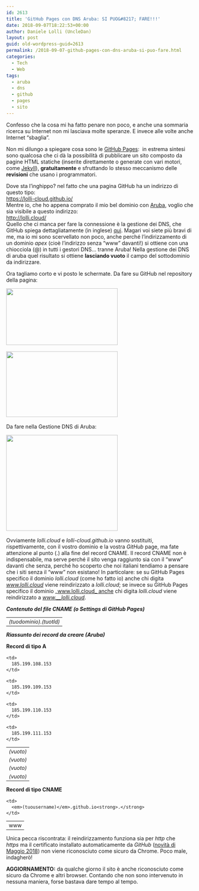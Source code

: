 ```yaml
---
id: 2613
title: 'GitHub Pages con DNS Aruba: SI PUO&#8217; FARE!!!'
date: 2018-09-07T18:22:53+00:00
author: Daniele Lolli (UncleDan)
layout: post
guid: old-wordpress-guid=2613
permalink: /2018-09-07-github-pages-con-dns-aruba-si-puo-fare.html
categories:
  - Tech
  - Web
tags:
  - aruba
  - dns
  - github
  - pages
  - sito
---
```

<!-- wp:paragraph -->

Confesso che la cosa mi ha fatto penare non poco, e anche una sommaria ricerca su Internet non mi lasciava molte speranze. E invece alle volte anche Internet &#8220;sbaglia&#8221;.

<!-- /wp:paragraph -->

<!-- wp:paragraph -->

Non mi dilungo a spiegare cosa sono le [GitHub Pages](https://pages.github.com/):  in estrema sintesi sono qualcosa che ci dà la possibilità di pubblicare un sito composto da pagine HTML statiche (inserite direttamente o generate con vari motori, come [Jekyll](https://jekyllrb.com/)), **gratuitamente** e sfruttando lo stesso meccanismo delle **revisioni** che usano i programmatori.

<!-- /wp:paragraph -->

<!-- wp:paragraph -->

Dove sta l&#8217;inghippo? nel fatto che una pagina GitHub ha un indirizzo di questo tipo:  
<https://lolli-cloud.github.io/>   
Mentre io, che ho appena comprato il mio bel dominio con [Aruba](https://www.aruba.it/), voglio che sia visibile a questo indirizzo:  
<http://lolli.cloud/>  
Quello che ci manca per fare la connessione è la gestione dei DNS, che GitHub spiega dettagliatamente (in inglese) [qui](https://help.github.com/articles/setting-up-an-apex-domain-and-www-subdomain/). Magari voi siete più bravi di me, ma io mi sono scervellato non poco, anche perché l&#8217;indirizzamento di un dominio _apex_ (cioè l&#8217;indirizzo senza &#8220;www&#8221; davanti!) si ottiene con una chiocciola (@) in tutti i gestori DNS&#8230; tranne Aruba! Nella gestione dei DNS di aruba quel risultato si ottiene **lasciando vuoto** il campo del sottodominio da indirizzare.

<!-- /wp:paragraph -->

<!-- wp:paragraph -->

Ora tagliamo corto e vi posto le schermate. Da fare su GitHub nel repository della pagina:

<!-- /wp:paragraph -->

<!-- wp:paragraph -->

[<img class="alignnone size-medium wp-image-2614" src="/uploads/2018/09/2018-09-07-18_00_12-Options-300x152.png" alt="" width="300" height="152" srcset="/uploads/2018/09/2018-09-07-18_00_12-Options-300x152.png 300w, /uploads/2018/09/2018-09-07-18_00_12-Options-768x388.png 768w, /uploads/2018/09/2018-09-07-18_00_12-Options-1024x518.png 1024w, /uploads/2018/09/2018-09-07-18_00_12-Options.png 1060w" sizes="(max-width: 300px) 100vw, 300px" />](/uploads/2018/09/2018-09-07-18_00_12-Options.png)

<!-- /wp:paragraph -->

<!-- wp:paragraph -->

[<img class="alignnone size-medium wp-image-2615" src="/uploads/2018/09/2018-09-07-18_02_48-Options-300x176.png" alt="" width="300" height="176" srcset="/uploads/2018/09/2018-09-07-18_02_48-Options-300x176.png 300w, /uploads/2018/09/2018-09-07-18_02_48-Options-768x451.png 768w, /uploads/2018/09/2018-09-07-18_02_48-Options-1024x601.png 1024w, /uploads/2018/09/2018-09-07-18_02_48-Options.png 1059w" sizes="(max-width: 300px) 100vw, 300px" />](/uploads/2018/09/2018-09-07-18_02_48-Options.png)

<!-- /wp:paragraph -->

<!-- wp:paragraph -->

Da fare nella Gestione DNS di Aruba:

<!-- /wp:paragraph -->

<!-- wp:paragraph -->

[<img class="alignnone size-medium wp-image-2616" src="/uploads/2018/09/2018-09-07-18_07_21-Visualizza-impostazioni-e-salva-300x257.png" alt="" width="300" height="257" srcset="/uploads/2018/09/2018-09-07-18_07_21-Visualizza-impostazioni-e-salva-300x257.png 300w, /uploads/2018/09/2018-09-07-18_07_21-Visualizza-impostazioni-e-salva-768x659.png 768w, /uploads/2018/09/2018-09-07-18_07_21-Visualizza-impostazioni-e-salva-1024x879.png 1024w, /uploads/2018/09/2018-09-07-18_07_21-Visualizza-impostazioni-e-salva.png 1077w" sizes="(max-width: 300px) 100vw, 300px" />](/uploads/2018/09/2018-09-07-18_07_21-Visualizza-impostazioni-e-salva.png)

<!-- /wp:paragraph -->

<!-- wp:paragraph -->

Ovviamente _lolli.cloud_ e _lolli-cloud.github.io_ vanno sostituiti, rispettivamente, con il vostro dominio e la vostra _GitHub_ page, ma fate attenzione al punto (.) alla fine del record CNAME. Il record CNAME non è indispensabile, ma serve perché il sito venga raggiunto sia con il &#8220;www&#8221; davanti che senza, perché ho scoperto che noi italiani tendiamo a pensare che i siti senza il &#8220;www&#8221; non esistano! In particolare: se su GitHub Pages specifico il dominio _lolli.cloud_ (come ho fatto io) anche chi digita _www.lolli.cloud_ viene reindirizzato a _lolli.cloud_; se invece su GitHub Pages specifico il dominio _www.lolli.cloud_ anche chi digita _lolli.cloud_ viene reindirizzato a _www.__lolli.cloud_.

<!-- /wp:paragraph -->

<!-- wp:paragraph -->

_**Contenuto del file CNAME (o Settings di GitHub Pages)**_

<!-- /wp:paragraph -->

<!-- wp:table -->

<table class="wp-block-table">
  <tr>
    <td>
      <em>(tuodominio).(tuotld)</em>
    </td>
  </tr>
</table>

<!-- /wp:table -->

<!-- wp:paragraph -->

**_Riassunto dei record da creare (Aruba)_**

<!-- /wp:paragraph -->

<!-- wp:paragraph -->

**Record di tipo A**

<!-- /wp:paragraph -->

<!-- wp:table -->

<table class="wp-block-table">
  <tr>
    <td>
      <em>(vuoto)</em>
    </td>
    
    <td>
      185.199.108.153
    </td>
  </tr>
  
  <tr>
    <td>
      <em>(vuoto)</em>
    </td>
    
    <td>
      185.199.109.153
    </td>
  </tr>
  
  <tr>
    <td>
      <em>(vuoto)</em>
    </td>
    
    <td>
      185.199.110.153
    </td>
  </tr>
  
  <tr>
    <td>
      <em>(vuoto)</em>
    </td>
    
    <td>
      185.199.111.153
    </td>
  </tr>
</table>

<!-- /wp:table -->

<!-- wp:paragraph -->

**Record di tipo CNAME**

<!-- /wp:paragraph -->

<!-- wp:table -->

<table class="wp-block-table">
  <tr>
    <td>
      www
    </td>
    
    <td>
      <em>(tuousername)</em>.github.io<strong>.</strong>
    </td>
  </tr>
</table>

<!-- /wp:table -->

<!-- wp:paragraph -->

Unica pecca riscontrata: il reindirizzamento funziona sia per _http_ che _https_ ma il certificato installato automaticamente da _GitHub_ ([novità di Maggio 2018](https://blog.github.com/2018-05-01-github-pages-custom-domains-https/)) non viene riconosciuto come sicuro da Chrome. Poco male, indagherò!

<!-- /wp:paragraph -->

<!-- wp:paragraph -->

**AGGIORNAMENTO:** da qualche giorno il sito è anche riconosciuto come sicuro da Chrome e altri browser. Contando che non sono intervenuto in nessuna maniera, forse bastava dare tempo al tempo.

<!-- /wp:paragraph -->